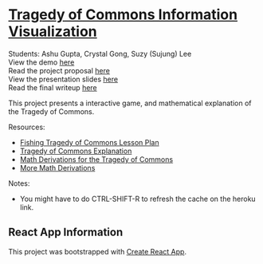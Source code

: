 # [Tragedy of Commons Information Visualization](https://tragedyofcommons.herokuapp.com/)
Students: Ashu Gupta, Crystal Gong, Suzy (Sujung) Lee   
View the demo [here](https://tragedyofcommons.herokuapp.com/)   
Read the project proposal [here](https://docs.google.com/document/d/1YxtOR8BFvYGKEqLdDyud6MQVsdCdtRZ8c1wgVlAyAC8/edit?usp=sharing)   
View the presentation slides [here](https://docs.google.com/presentation/d/1FelZxbr-8b5j0IKqVsynjpoFlkkPqBRzlaU6DEX-F0s/edit?usp=sharing)   
Read the final writeup [here](https://docs.google.com/document/d/1qMfs4NQM_BjuqZMWCI8zGxN30ulBsP3dD55cwmpw6BM/edit?usp=sharing)   

This project presents a interactive game, and mathematical explanation of the Tragedy of Commons.

Resources:
- [Fishing Tragedy of Commons Lesson Plan](https://earthwatch.org/Portals/0/Downloads/Education/Lesson-Plans/Go_Fish.pdf)
- [Tragedy of Commons Explanation](https://fs.blog/2011/08/the-tragedy-of-the-commons/)
- [Math Derivations for the Tragedy of Commons](https://eml.berkeley.edu/~kariv/110_strategic_II.pdf)
- [More Math Derivations](https://medium.com/engineer-quant/tragedy-of-the-commons-25b0348ba0b5)

Notes:
- You might have to do CTRL-SHIFT-R to refresh the cache on the heroku link.

## React App Information

This project was bootstrapped with [Create React App](https://github.com/facebook/create-react-app).
